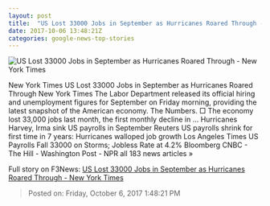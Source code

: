 ```yaml
---
layout: post
title:  "US Lost 33000 Jobs in September as Hurricanes Roared Through - New York Times"
date: 2017-10-06 13:48:21Z
categories: google-news-top-stories
---
```


![US Lost 33000 Jobs in September as Hurricanes Roared Through - New York Times](https://static01.nyt.com/images/2017/10/06/business/economy/sept2017-jobs-1507293546135/sept2017-jobs-1507293546135-facebookJumbo-v3.png)

New York Times US Lost 33000 Jobs in September as Hurricanes Roared Through New York Times The Labor Department released its official hiring and unemployment figures for September on Friday morning, providing the latest snapshot of the American economy. The Numbers. □ The economy lost 33,000 jobs last month, the first monthly decline in ... Hurricanes Harvey, Irma sink US payrolls in September Reuters US payrolls shrink for first time in 7 years: Hurricanes walloped job growth Los Angeles Times US Payrolls Fall 33000 on Storms; Jobless Rate at 4.2% Bloomberg CNBC - The Hill - Washington Post - NPR all 183 news articles »


Full story on F3News: [US Lost 33000 Jobs in September as Hurricanes Roared Through - New York Times](http://www.f3nws.com/n/eSXMCE)

> Posted on: Friday, October 6, 2017 1:48:21 PM
